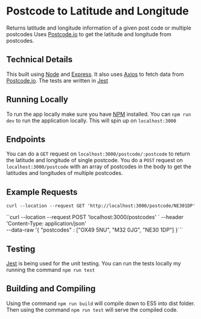 # Postcode to Latitude and Longitude

Returns latitude and longitude information of a given post code or multiple postcodes
Uses [Postcode.io](https://postcodes.io/) to get the latitude and longitude from postcodes.

## Technical Details

This built using [Node](https://nodejs.org/en/) and [Express](https://expressjs.com/). It also uses
[Axios](https://github.com/axios/axios) to fetch data from [Postcode.io](https://postcodes.io/). The
tests are written in [Jest](https://jestjs.io/)

## Running Locally

To run the app locally make sure you have [NPM](https://www.npmjs.com/get-npm) installed.
You can `npm run dev` to run the application locally. This will spin up on `localhost:3000`

## Endpoints

You can do a `GET` request on `localhost:3000/postcode/:postcode` to return the latitude and longitude
of single postcode. You do a `POST` request on `localhost:3000/postcode` with an array of postcodes in the body to get
the latitudes and longitudes of multiple postcodes.

## Example Requests

`curl --location --request GET 'http://localhost:3000/postcode/NE301DP'`

``curl --location --request POST 'localhost:3000/postcodes' \`
--header 'Content-Type: application/json' \
--data-raw '{
"postcodes" : ["OX49 5NU", "M32 0JG", "NE30 1DP"]
}```

## Testing

[Jest](https://jestjs.io/) is being used for the unit testing.
You can run the tests locally my running the command `npm run test`

## Building and Compiling

Using the command `npm run build` will compile down to ES5 into dist folder. Then using
the command `npm run test` will serve the compiled code.

```

```
